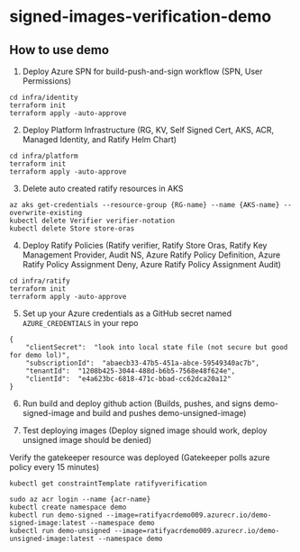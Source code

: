 # signed-images-verification-demo

## How to use demo
1. Deploy Azure SPN for build-push-and-sign workflow
(SPN, User Permissions)
```
cd infra/identity
terraform init
terraform apply -auto-approve
```

2. Deploy Platform Infrastructure
(RG, KV, Self Signed Cert, AKS, ACR, Managed Identity, and Ratify Helm Chart)
```
cd infra/platform
terraform init
terraform apply -auto-approve
```

3. Delete auto created ratify resources in AKS
```
az aks get-credentials --resource-group {RG-name} --name {AKS-name} --overwrite-existing
kubectl delete Verifier verifier-notation
kubectl delete Store store-oras
```

4. Deploy Ratify Policies
(Ratify verifier, Ratify Store Oras, Ratify Key Management Provider, Audit NS, Azure Ratify Policy Definition, Azure Ratify Policy Assignment Deny, Azure Ratify Policy Assignment Audit)
```
cd infra/ratify
terraform init
terraform apply -auto-approve
```

5. Set up your Azure credentials as a GitHub secret named `AZURE_CREDENTIALS` in your repo
```
{
    "clientSecret":  "look into local state file (not secure but good for demo lol)",
    "subscriptionId":  "abaecb33-47b5-451a-abce-59549340ac7b",
    "tenantId":  "1208b425-3044-488d-b6b5-7568e48f624e",
    "clientId":  "e4a623bc-6818-471c-bbad-cc62dca20a12"
}
```

6. Run build and deploy github action
(Builds, pushes, and signs demo-signed-image and build and pushes demo-unsigned-image)

7. Test deploying images
(Deploy signed image should work, deploy unsigned image should be denied)

Verify the gatekeeper resource was deployed (Gatekeeper polls azure policy every 15 minutes)
```
kubectl get constraintTemplate ratifyverification
```

```
sudo az acr login --name {acr-name}
kubectl create namespace demo
kubectl run demo-signed --image=ratifyacrdemo009.azurecr.io/demo-signed-image:latest --namespace demo
kubectl run demo-unsigned --image=ratifyacrdemo009.azurecr.io/demo-unsigned-image:latest --namespace demo
```